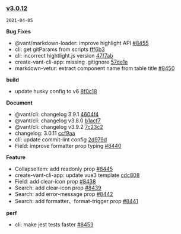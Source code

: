 ### [v3.0.12](https://github.com/youzan/vant/compare/v3.0.11...v3.0.12)

`2021-04-05`

**Bug Fixes**

- @vant/markdown-loader: improve highlight API [#8455](https://github.com/youzan/vant/issues/8455)
- cli: get gitParams from scripts [fff6b3](https://github.com/youzan/vant/commit/fff6b3b09639cc7b875e10ce8d568aa1195bd8cd)
- cli: incorrect hightlight.js version [47f7ab](https://github.com/youzan/vant/commit/47f7ab05b3bda5fa78c73c3e4a3f7e22d0919f37)
- create-vant-cli-app: missing .gitignore [57de1e](https://github.com/youzan/vant/commit/57de1eb9d3fb16b27dd85c16da3d063194d0b6de)
- markdown-vetur: extract component name from table title [#8450](https://github.com/youzan/vant/issues/8450)

**build**

- update husky config to v6 [8f0c18](https://github.com/youzan/vant/commit/8f0c187278697a5dcbe91db1f11fcb84c82e4eb4)

**Document**

- @vant/cli: changelog 3.9.1 [4604f4](https://github.com/youzan/vant/commit/4604f4c647b22179f4fbe720c14b90c11674563e)
- @vant/cli: changelog v3.8.0 [b1acf7](https://github.com/youzan/vant/commit/b1acf751519730460a46b0a083420de9591869a2)
- @vant/cli: changelog v3.9.2 [7c23c2](https://github.com/youzan/vant/commit/7c23c215d45fb96c21dd74dbea984d704fd55d4a)
- changelog: 3.0.11 [ccf9aa](https://github.com/youzan/vant/commit/ccf9aa36af53bdb34c9c2daaf7e7a17b10568d2d)
- cli: update commit-lint config [2d979d](https://github.com/youzan/vant/commit/2d979d3977bc7de6f11481a79ffa22c99c078bec)
- Field: improve formatter prop typing [#8440](https://github.com/youzan/vant/issues/8440)

**Feature**

- CollapseItem: add readonly prop [#8445](https://github.com/youzan/vant/issues/8445)
- create-vant-cli-app: update vue3 template [cdc808](https://github.com/youzan/vant/commit/cdc8080253b22121ab05e610a93c320289fbd813)
- Field: add clear-icon prop [#8438](https://github.com/youzan/vant/issues/8438)
- Search: add clear-icon prop [#8439](https://github.com/youzan/vant/issues/8439)
- Search: add error-message prop [#8442](https://github.com/youzan/vant/issues/8442)
- Search: add formatter、format-trigger prop [#8441](https://github.com/youzan/vant/issues/8441)

**perf**

- cli: make jest tests faster [#8453](https://github.com/youzan/vant/issues/8453)
